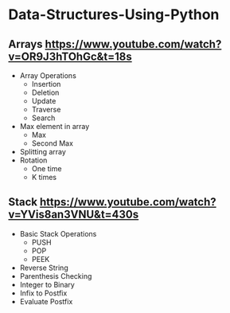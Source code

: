 # **Data-Structures-Using-Python**

## Arrays  https://www.youtube.com/watch?v=OR9J3hTOhGc&t=18s
 * Array Operations
    * Insertion
    * Deletion
    * Update
    * Traverse
    * Search
 * Max element in array
	  * Max
	  * Second Max
 * Splitting array
 * Rotation
	  * One time
	  * K times
    
## Stack  https://www.youtube.com/watch?v=YVis8an3VNU&t=430s
* Basic Stack Operations
  * PUSH
  * POP
  * PEEK
* Reverse String
* Parenthesis Checking
* Integer to Binary
* Infix to Postfix
* Evaluate Postfix

 
